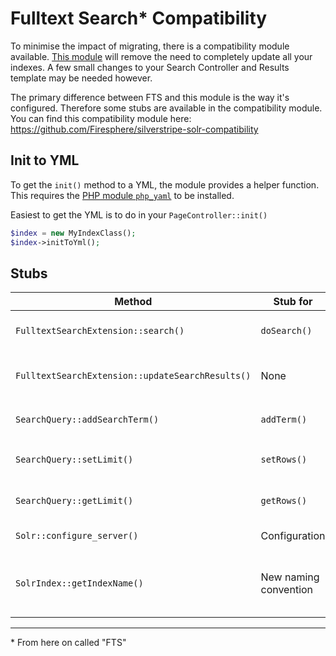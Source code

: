 # Fulltext Search\* Compatibility

To minimise the impact of migrating, there is a compatibility module available.
[This module](https://github.com/Firesphere/silverstripe-solr-compatibility) will remove the need to completely update all your indexes.
A few small changes to your Search Controller and Results template may be needed however.

The primary difference between FTS and this module is the way it's configured. Therefore some stubs are available in the compatibility module.
You can find this compatibility module here: https://github.com/Firesphere/silverstripe-solr-compatibility

## Init to YML

To get the `init()` method to a YML, the module provides a helper function. This requires the [PHP module `php_yaml`](https://www.php.net/manual/en/book.yaml.php) to be installed.

Easiest to get the YML is to do in your `PageController::init()`

```php
$index = new MyIndexClass();
$index->initToYml();
```

## Stubs

| Method | Stub for | Calls | Purpose |
|-|-|-|-|
| `FulltextSearchExtension::search()` | `doSearch()` | `BaseIndex::doSearch()` | Prevent errors from calling the old method |
| `FulltextSearchExtension::updateSearchResults()` | None | None | Return an `ArrayData::class` instead of a `SearchResult::class` |
| `SearchQuery::addSearchTerm()` | `addTerm()` | `BaseQuery::addTerm()` | Stub for old `addSearchTerm` method |
| `SearchQuery::setLimit()` | `setRows()` | `BaseQuery::setRows()` | Help prevent errors moving from `Limit` to `Rows` | 
| `SearchQuery::getLimit()` | `getRows()` | `BaseQuery::setRows()` | Help prevent errors moving from `Limit` to `Rows` |
| `Solr::configure_server()` | Configuration | None | Old way of configuring support |
| `SolrIndex::getIndexName()` | New naming convention | None | Prevent errors moving from the old automated naming to the required naming |

----------

\* From here on called "FTS"
